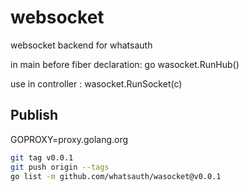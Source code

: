 # websocket
websocket backend for whatsauth

in main before fiber declaration:
go wasocket.RunHub()


use in controller :
wasocket.RunSocket(c)

## Publish
GOPROXY=proxy.golang.org

```sh
git tag v0.0.1
git push origin --tags
go list -m github.com/whatsauth/wasocket@v0.0.1
```

